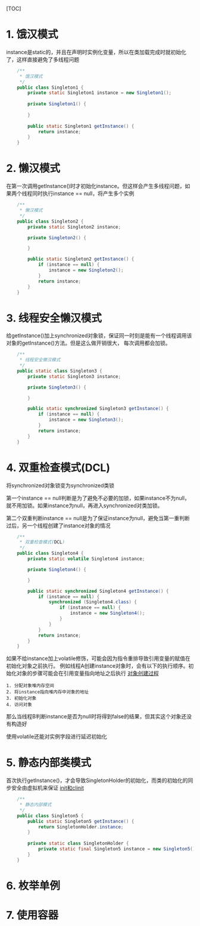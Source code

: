 [TOC]

# 1. 饿汉模式
instance是static的，并且在声明时实例化变量，所以在类加载完成时就初始化了，这样直接避免了多线程问题
```java
    /**
     * 饿汉模式
     */
    public class Singleton1 {
        private static Singleton1 instance = new Singleton1();
        
        private Singleton1() {
            
        }
        
        public static Singleton1 getInstance() {
            return instance;
        }
    }
```

# 2. 懒汉模式
在第一次调用getInstance()时才初始化instance。但这样会产生多线程问题，如果两个线程同时执行instance == null，将产生多个实例
```java
    /**
     * 懒汉模式
     */
    public class Singleton2 {
        private static Singleton2 instance;

        private Singleton2() {

        }

        public static Singleton2 getInstance() {
            if (instance == null) {
                instance = new Singleton2();
            }
            return instance;
        }
    }
```

# 3. 线程安全懒汉模式
给getInstance()加上synchronized对象锁，保证同一时刻是能有一个线程调用该对象的getInstance()方法。但是这么做开销很大， 每次调用都会加锁。
```java
    /**
     * 线程安全懒汉模式
     */
    public static class Singleton3 {
        private static Singleton3 instance;

        private Singleton3() {

        }

        public static synchronized Singleton3 getInstance() {
            if (instance == null) {
                instance = new Singleton3();
            }
            return instance;
        }
    }
```

# 4. 双重检查模式(DCL)
将synchronized对象锁变为synchronized类锁

第一个instance == null判断是为了避免不必要的加锁，如果instance不为null，就不用加锁。如果instance为null，再进入synchronized对类加锁。

第二个双重判断instance == null是为了保证instance为null，避免当第一重判断过后，另一个线程创建了instance对象的情况
```java
    /**
     * 双重检查模式(DCL)
     */
    public class Singleton4 {
        private static volatile Singleton4 instance;

        private Singleton4() {

        }

        public static synchronized Singleton4 getInstance() {
            if (instance == null) {
                synchronized (Singleton4.class) {
                    if (instance == null) {
                        instance = new Singleton4();
                    }
                }
            }
            return instance;
        }
    }
```

如果不给instance加上volatile修饰，可能会因为指令重排导致引用变量的赋值在初始化对象之前执行。
例如线程A创建instance对象时，会有以下的执行顺序。初始化对象的步骤可能会在引用变量指向地址之后执行
[对象创建过程](./对象创建过程.md)
```
1. 分配对象堆内存空间
2. 将instance指向堆内存中对象的地址
3. 初始化对象
4. 访问对象
```
那么当线程B判断instance是否为null时将得到false的结果，但其实这个对象还没有构造好

使用volatile还能对实例字段进行延迟初始化

# 5. 静态内部类模式
首次执行getInstance()，才会导致SingletonHolder的初始化，而类的初始化的同步安全由虚拟机来保证 [init和clinit](../JVM/init和clinit.md)
```java
    /**
     * 静态内部模式
     */
    public class Singleton5 {
        public static Singleton5 getInstance() {
            return SingletonHolder.instance;
        }
        
        private static class SingletonHolder {
            private static final Singleton5 instance = new Singleton5();
        }
    }
```

# 6. 枚举单例


# 7. 使用容器